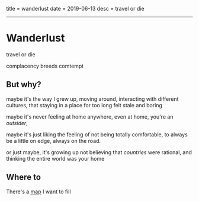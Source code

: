 title = wanderlust
date = 2019-06-13
desc = travel or die

---

# Wanderlust

travel or die

complacency breeds comtempt

## But why?

maybe it's the way I grew up,
moving around,
interacting with different cultures,
that staying in a place for too long felt stale and boring

maybe it's never feeling at home anywhere,
even at home,
you're an _outsider_,

maybe it's just liking the feeling of not being totally comfortable,
to always be a little on edge,
always on the road.

or just maybe,
it's growing up not believing that _countries_ were rational,
and thinking the entire world was your home

## Where to

There's a [map](/) I want to fill
